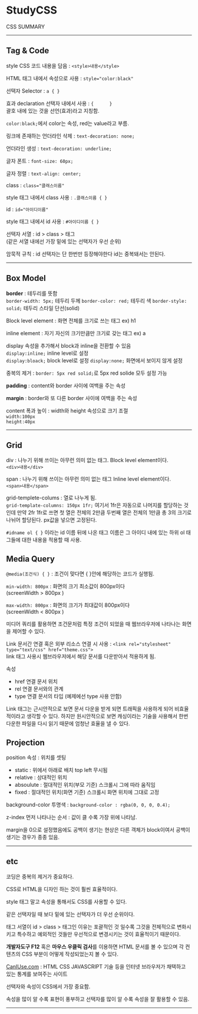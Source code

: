 # StudyCSS
CSS SUMMARY

---
## Tag & Code

style CSS 코드 내용을 담음 : `<style>내용</style>`

HTML 태그 내에서 속성으로 사용 : `style="color:black"`

선택자 Selector : `a { }`

효과 declaration 선택자 내에서 사용 : `{      }`  
괄호 내에 있는 것을 선언(효과)라고 지칭함.

`color:black;`에서 color는 속성, red는 value라고 부름.

링크에 존재하는 언더라인 삭제 : `text-decoration: none;`

언더라인 생성 : `text-decoration: underline;`

글자 폰트 : `font-size: 60px;`

글자 정렬 : `text-align: center;`

class : `class="클래스이름"`

style 태그 내에서 class 사용 : `.클래스이름 { }`

id : `id="아이디이름"`

style 태그 내에서 id 사용 : `#아이디이름 { }`

선택자 서열 : id > class > 태그  
(같은 서열 내에선 가장 밑에 있는 선택자가 우선 순위)

암묵적 규칙 : id 선택자는 단 한번만 등장해야한다 id는 중복돼서는 안된다.

---
## Box Model

**border** : 테두리를 뜻함  
    `border-width: 5px;`  테두리 두께
    `border-color: red;`  테두리 색
    `border-style: solid;` 테두리 스타일 단선(solid)

Block level element : 화면 전체를 크기로 쓰는 태그 ex) h1

inline element : 자기 자신의 크기만큼만 크기로 갖는 태그 ex) a

display 속성을 추가해서 block과 inline을 전환할 수 있음  
    `display:inline;` inline level로 설정  
    `display:bloack;` block level로 설정
    `display:none;` 화면에서 보이지 않게 설정

중복의 제거 : `border: 5px red solid;`로 5px red solide 모두 설정 가능

**padding** : content와 border 사이에 여백을 주는 속성

**margin** : border와 또 다른 border 사이에 여백을 주는 속성

content 폭과 높이 : width와 height 속성으로 크기 조절  
`width:100px`  
`height:40px`

---
## Grid

div : 나누기 위해 쓰이는 아무런 의미 없는 태그. Block level element이다.  
`<div>내용</div>`

span : 나누기 위해 쓰이는 아무런 의미 없는 태그 Inline level element이다.  
`<span>내용</span>`

grid-templete-colums : 열로 나누게 됨.  
`grid-template-columns: 150px 1fr;` 여기서 1fr은 자동으로 나머지를 할당하는 것인데 만약 2fr 1fr로 쓰면 첫 열은 전체의 2만큼 두번째 열은 전체의 1만큼 총 3의 크기로 나뉘어 할당된다. px값을 넣으면 고정된다.

`#idname ol { }` 이라는 id 이름 뒤에 나온 태그 이름은
그 아이디 내에 있는 하위 ol 태그들에 대한 내용을 적용할 때 사용.

## Media Query

`@media(조건식) { }` : 조건이 맞다면 { }안에 해당하는 코드가 실행됨.

`min-width: 800px` : 화면의 크기 최소값이 800px이다  
(screenWidth > 800px )

`max-width: 800px` : 화면의 크기가 최대값이 800px이다  
(screenWidth < 800px )

미디어 쿼리를 활용하면 조건문처럼 특정 조건이 되었을 때 웹브라우저에 나타나는 화면을 제어할 수 있다.

Link 문서간 연결 혹은 외부 리소스 연결 시 사용 : `<link rel="stylesheet" type="text/css" href="theme.css">`  
link 태그 사용시 웹브라우저에서 해당 문서를 다운받아서 적용하게 됨.

속성
- href 연결 문서 위치
- rel 연결 문서와의 관계
- type 연결 문서의 타입
(예제에선 type 사용 안함)

Link 태그는 근시안적으로 보면 문서 다운을 받게 되면 트래픽을 사용하게 되어 비효율적이라고 생각할 수 있다. 하지만 원시안적으로 보면
캐싱이라는 기술을 사용해서 한번 다운한 파일을 다시 읽기 때문에
엄청난 효율을 낼 수 있다.

## Projection

position 속성 : 위치를 셋팅
- static : 위에서 아래로 배치 top left 무시됨
- relative : 상대적인 위치
- absoulute : 절대적인 위치(부모 기준) 스크롤시 그에 따라 움직임
- fixed : 절대적인 위치(화면 기준) 스크롤시 화면 위치에 그대로 고정


background-color 투명색 : `background-color : rgba(0, 0, 0, 0.4);`

z-index 먼저 나타나는 순서 : 값이 클 수록 가장 위에 나타남.

margin을 0으로 설정했음에도 공백이 생기는 현상은 다른 객체가
block이여서 공백이 생기는 경우가 종종 있음.

---
## etc

코딩은 중복의 제거가 중요하다.

CSS로 HTML을 디자인 하는 것이 훨씬 효율적이다.

style 태그 말고 속성을 통해서도 CSS를 사용할 수 있다.

같은 선택자일 때 보다 밑에 있는 선택자가 더 우선 순위이다.

태그 서열이 id > class > 태그인 이유는 포괄적인 것 일수록
그것을 전체적으로 변화시키고 특수하고 예외적인 것들만 우선적으로 변경시키는 것이 효율적이기 때문이다.

**개발자도구 F12** 혹은 **마우스 우클릭 검사**를 이용하면 HTML 문서를 볼 수 있으며 각 컨텐츠의 CSS 부분이 어떻게 작성되었는지 볼 수 있다.

[CanIUse.com](https://caniuse.com/) : HTML CSS JAVASCRIPT 기술 등을 인터넷 브라우저가 채택하고 있는 통계를 보여주는 사이트

선택자와 속성이 CSS에서 가장 중요함.

속성을 많이 알 수록 표현이 풍부하고 선택자를 많이 알 수록 속성을 잘 활용할 수 있음. 



---